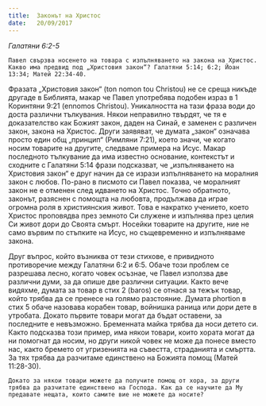 ```yaml
---
title:  Законът на Христос
date:   20/09/2017
---
```


_Галатяни 6:2-5_

`Павел свързва носенето на товара с изпълняването на закона на Христос. Какво има предвид под „Христовия закон“? Галатяни 5:14; 6:2; Йоан 13:34; Матей 22:34-40.`

Фразата „Христовия закон“ (ton nomon tou Christou) не се среща никъде другаде в Библията, макар че Павел употребява подобен израз в 1 Коринтяни 9:21 (ennomos Christou). Уникалността на тази фраза води до доста различни тълкувания. Някои неправилно твърдят, че тя е доказателство как Божият закон, даден на Синай, е заменен с различен закон, закона на Христос. Други заявяват, че думата „закон“ означава просто един общ „принцип“ (Римляни 7:21), което значи, че когато носим товарите на другите, следваме примера на Исус. Макар последното тълкувание да има известно основание, контекстът и сходните с Галатяни 5:14 фрази подсказват, че „изпълняването на Христовия закон“ е друг начин да се изрази изпълняването на моралния закон с любов. По-рано в писмото си Павел показва, че моралният закон не е отменен след идването на Христос. Точно обратното, законът, разяснен с помощта на любовта, продължава да играе огромна роля в християнския живот. Това е накратко учението, което Христос проповядва през земното Си служене и изпълнява през целия Си живот дори до Своята смърт. Носейки товарите на другите, ние не само вървим по стъпките на Исус, но същевременно и изпълняваме закона.

Друг въпрос, който възниква от тези стихове, е привидното противоречие между Галатяни 6:2 и 6:5. Обаче този проблем се разрешава лесно, когато човек осъзнае, че Павел използва две различни думи, за да опише две различни ситуации. Както вече видяхме, думата за товар в стих 2 (baros) се отнася за тежък товар, който трябва да се пренесе на голямо разстояние. Думата phortion в стих 5 обаче назовава корабен товар, войнишка раница или дори дете в утробата. Докато първите товари могат да бъдат оставени, за последните е невъзможно. Бременната майка трябва да носи детето си. Както подсказва този пример, има някои товари, които хората могат да ни помогнат да носим, но други никой човек не може да понесе вместо нас, както бремето от угризенията на съвестта, страданията и смъртта. За тях трябва да разчитаме единствено на Божията помощ (Матей 11:28-30).

`Докато за някои товари можете да получите помощ от хора, за други трябва да разчитате единствено на Господа. Как да се научите да Му предавате нещата, които самите вие не можете да носите?`